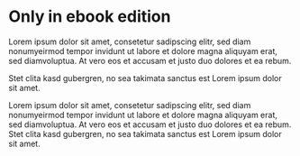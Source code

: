 # Only in ebook edition

Lorem ipsum dolor sit amet, consetetur sadipscing elitr, 
sed diam nonumyeirmod tempor invidunt ut labore et dolore magna aliquyam erat, 
sed diamvoluptua. At vero eos et accusam et justo duo dolores et ea rebum. 

Stet clita kasd gubergren, no sea takimata sanctus est Lorem ipsum dolor sit amet.

Lorem ipsum dolor sit amet, consetetur sadipscing elitr, sed diam nonumyeirmod 
tempor invidunt ut labore et dolore magna aliquyam erat, sed diamvoluptua. 
At vero eos et accusam et justo duo dolores et ea rebum. Stet clita kasd gubergren, 
no sea takimata sanctus est Lorem ipsum dolor sit amet.

